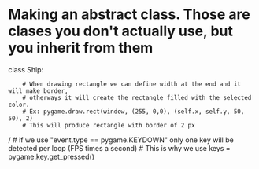 # Making an	abstract class. Those are clases you don't actually use, but you inherit from them
class Ship:


		# When drawing rectangle we can define width at the end and it will make border, 
		# otherways it will create the rectangle filled with the selected color. 
		# Ex: pygame.draw.rect(window, (255, 0,0), (self.x, self.y, 50, 50), 2) 
		# This will produce rectangle with border of 2 px 
		
/
		# if we use "event.type == pygame.KEYDOWN" only one key will be detected per loop (FPS times a second)
		# This is why we use 		keys = pygame.key.get_pressed()
